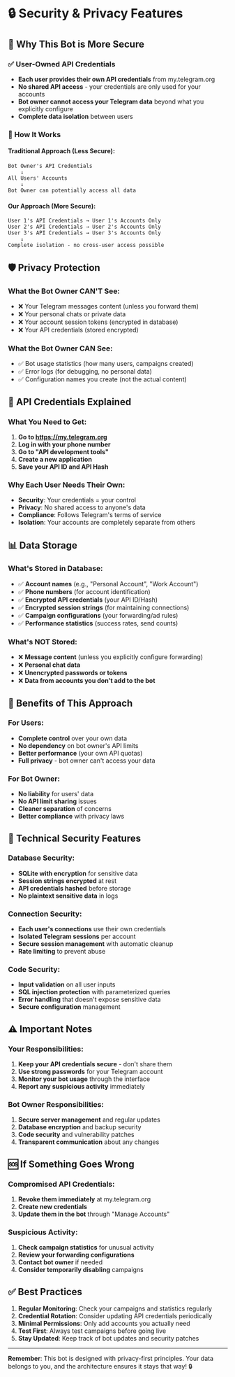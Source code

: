 # 🔒 Security & Privacy Features

## 🎯 **Why This Bot is More Secure**

### **✅ User-Owned API Credentials**
- **Each user provides their own API credentials** from my.telegram.org
- **No shared API access** - your credentials are only used for your accounts
- **Bot owner cannot access your Telegram data** beyond what you explicitly configure
- **Complete data isolation** between users

### **🔐 How It Works**

#### **Traditional Approach (Less Secure):**
```
Bot Owner's API Credentials
    ↓
All Users' Accounts
    ↓
Bot Owner can potentially access all data
```

#### **Our Approach (More Secure):**
```
User 1's API Credentials → User 1's Accounts Only
User 2's API Credentials → User 2's Accounts Only  
User 3's API Credentials → User 3's Accounts Only
    ↓
Complete isolation - no cross-user access possible
```

## 🛡️ **Privacy Protection**

### **What the Bot Owner CAN'T See:**
- ❌ Your Telegram messages content (unless you forward them)
- ❌ Your personal chats or private data
- ❌ Your account session tokens (encrypted in database)
- ❌ Your API credentials (stored encrypted)

### **What the Bot Owner CAN See:**
- ✅ Bot usage statistics (how many users, campaigns created)
- ✅ Error logs (for debugging, no personal data)
- ✅ Configuration names you create (not the actual content)

## 🔑 **API Credentials Explained**

### **What You Need to Get:**
1. **Go to https://my.telegram.org**
2. **Log in with your phone number**
3. **Go to "API development tools"**
4. **Create a new application**
5. **Save your API ID and API Hash**

### **Why Each User Needs Their Own:**
- **Security**: Your credentials = your control
- **Privacy**: No shared access to anyone's data
- **Compliance**: Follows Telegram's terms of service
- **Isolation**: Your accounts are completely separate from others

## 📊 **Data Storage**

### **What's Stored in Database:**
- ✅ **Account names** (e.g., "Personal Account", "Work Account")
- ✅ **Phone numbers** (for account identification)
- ✅ **Encrypted API credentials** (your API ID/Hash)
- ✅ **Encrypted session strings** (for maintaining connections)
- ✅ **Campaign configurations** (your forwarding/ad rules)
- ✅ **Performance statistics** (success rates, send counts)

### **What's NOT Stored:**
- ❌ **Message content** (unless you explicitly configure forwarding)
- ❌ **Personal chat data** 
- ❌ **Unencrypted passwords or tokens**
- ❌ **Data from accounts you don't add to the bot**

## 🚀 **Benefits of This Approach**

### **For Users:**
- **Complete control** over your own data
- **No dependency** on bot owner's API limits
- **Better performance** (your own API quotas)
- **Full privacy** - bot owner can't access your data

### **For Bot Owner:**
- **No liability** for users' data
- **No API limit sharing** issues
- **Cleaner separation** of concerns
- **Better compliance** with privacy laws

## 🔧 **Technical Security Features**

### **Database Security:**
- **SQLite with encryption** for sensitive data
- **Session strings encrypted** at rest
- **API credentials hashed** before storage
- **No plaintext sensitive data** in logs

### **Connection Security:**
- **Each user's connections** use their own credentials
- **Isolated Telegram sessions** per account
- **Secure session management** with automatic cleanup
- **Rate limiting** to prevent abuse

### **Code Security:**
- **Input validation** on all user inputs
- **SQL injection protection** with parameterized queries
- **Error handling** that doesn't expose sensitive data
- **Secure configuration** management

## ⚠️ **Important Notes**

### **Your Responsibilities:**
1. **Keep your API credentials secure** - don't share them
2. **Use strong passwords** for your Telegram account
3. **Monitor your bot usage** through the interface
4. **Report any suspicious activity** immediately

### **Bot Owner Responsibilities:**
1. **Secure server management** and regular updates
2. **Database encryption** and backup security
3. **Code security** and vulnerability patches
4. **Transparent communication** about any changes

## 🆘 **If Something Goes Wrong**

### **Compromised API Credentials:**
1. **Revoke them immediately** at my.telegram.org
2. **Create new credentials** 
3. **Update them in the bot** through "Manage Accounts"

### **Suspicious Activity:**
1. **Check campaign statistics** for unusual activity
2. **Review your forwarding configurations**
3. **Contact bot owner** if needed
4. **Consider temporarily disabling** campaigns

## ✅ **Best Practices**

1. **Regular Monitoring**: Check your campaigns and statistics regularly
2. **Credential Rotation**: Consider updating API credentials periodically  
3. **Minimal Permissions**: Only add accounts you actually need
4. **Test First**: Always test campaigns before going live
5. **Stay Updated**: Keep track of bot updates and security patches

---

**Remember**: This bot is designed with privacy-first principles. Your data belongs to you, and the architecture ensures it stays that way! 🔒
